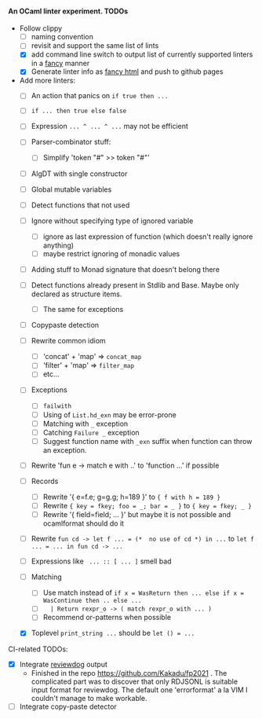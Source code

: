 #### An OCaml linter experiment. TODOs

- Follow clippy
  - [ ] naming convention
  - [ ] revisit and support the same list of lints
  - [x] add command line switch to output list of currently supported linters in a [fancy](https://rust-lang.github.io/rust-clippy/master/index.html) manner
  - [x] Generate linter info as [fancy html](https://github.com/rust-lang/rust-clippy/tree/gh-pages/master) and push to github pages
- Add more linters:
  - [ ] An action that panics on `if true then ...`
  - [ ] `if ... then true else false`
  - [ ] Expression `... ^ ... ^ ...` may not be efficient
  - [ ] Parser-combinator stuff:
	- [ ] Simplify 'token "#" >> token "#"'
  - [ ] AlgDT with single constructor
  - [ ] Global mutable variables
  - [ ] Detect functions that not used
  - [ ] Ignore without specifying type of ignored variable
    - [ ] ignore as last expression of function (which doesn't really ignore anything)
    - [ ] maybe restrict ignoring of monadic values
  - [ ] Adding stuff to Monad signature that doesn't belong there
  - [ ] Detect functions already present in Stdlib and Base. Maybe only declared as structure items.
    - [ ] The same for exceptions
  - [ ] Copypaste detection
  - [ ] Rewrite common idiom
    - [ ] 'concat' + 'map' => `concat_map`
    - [ ] 'filter' + 'map' => `filter_map`
    - [ ] etc...
  - [ ] Exceptions
    - [ ] `failwith`
    - [ ] Using of `List.hd_exn` may be error-prone
    - [ ] Matching with `_` exception
    - [ ] Catching `Failure _` exception
    - [ ] Suggest function name with `_exn` suffix when function can throw an exception.
  - [ ] Rewrite 'fun e -> match e with ..' to 'function ...' if possible
  - [ ] Records
    - [ ] Rewrite '{ e=f.e; g=g.g; h=189 }' to `{ f with h = 189 }`
    - [ ] Rewrite `{ key = fkey; foo = _; bar = _ }` to `{ key = fkey; _ }`
    - [ ] Rewrite '{ field=field; ... }' but maybe it is not possible and ocamlformat should do it
  - [ ] Rewrite `fun cd -> let f ... = (*  no use of cd *) in ...` to `let f ... = ... in fun cd -> ...`
  - [ ] Expressions like ` ... :: [ ... ]` smell bad
  - [ ] Matching
    - [ ] Use match instead of `if x = WasReturn then ... else if x = WasContinue then .. else ...`
    - [ ] `  | Return rexpr_o -> ( match rexpr_o with ... )`
    - [ ] Recommend or-patterns when possible
  - [x] Toplevel `print_string ...` should be `let () = ...`


CI-related TODOs:

- [x] Integrate [reviewdog](https://github.com/reviewdog/reviewdog#installation) output
  - Finished in the repo https://github.com/Kakadu/fp2021 . The complicated part was to discover that only RDJSONL is suitable input format for reviewdog. The default one 'errorformat' a la VIM I couldn't manage to make workable.
- [ ] Integrate copy-paste detector
